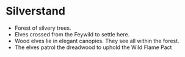 # Silverstand

- Forest of silvery trees.
- Elves crossed from the Feywild to settle here.
- Wood elves lie in elegant canopies. They see all within the forest.
- The elves patrol the dreadwood to uphold the Wild Flame Pact